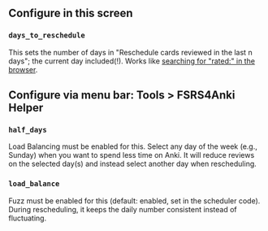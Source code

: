 ## Configure in this screen

### `days_to_reschedule`

This sets the number of days in "Reschedule cards reviewed in the last n days"; the current day included(!). Works like [searching for "rated:" in the browser](https://docs.ankiweb.net/searching.html?highlight=rated#answered).

## Configure via menu bar: Tools > FSRS4Anki Helper

### `half_days`

Load Balancing must be enabled for this. Select any day of the week (e.g., Sunday) when you want to spend less time on Anki. It will reduce reviews on the selected day(s) and instead select another day when rescheduling.

### `load_balance`

Fuzz must be enabled for this (default: enabled, set in the scheduler code). During rescheduling, it keeps the daily number consistent instead of fluctuating.
